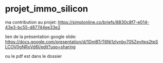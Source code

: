 # projet_immo_silicon
ma contribution au projet: https://simplonline.co/briefs/8830c8f7-e014-43e3-bc55-d87744ee33e2

lien de la présentation google slide: https://docs.google.com/presentation/d/1DmBTrT6Ni1zIvnbv705Zeyltps2tpSLCOV0gNRxVd6I/edit?usp=sharing

ou le pdf est dans le dossier
